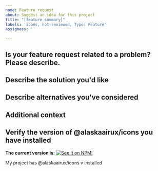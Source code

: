 ```yaml
---
name: Feature request
about: Suggest an idea for this project
title: "[feature summary]"
labels: 'icons, not-reviewed, Type: Feature'
assignees: ''

---
```


## Is your feature request related to a problem? Please describe.

<!-- A clear and concise description of what the problem is. Ex. I'm always frustrated when [...] -->

## Describe the solution you'd like

<!-- A clear and concise description of what you want to happen. -->

## Describe alternatives you've considered

<!-- A clear and concise description of any alternative solutions or features you've considered. -->

## Additional context

<!-- Add any other context or screenshots about the feature request here. -->

## Verify the version of @alaskaairux/icons you have installed

**The current version is:**
[![See it on NPM!](https://img.shields.io/npm/v/@alaskaairux/icons?style=for-the-badge&color=orange)](https://www.npmjs.com/package/@alaskaairux/icons)

My project has @alaskaairux/icons v<!-- insert npm version number here --> installed
